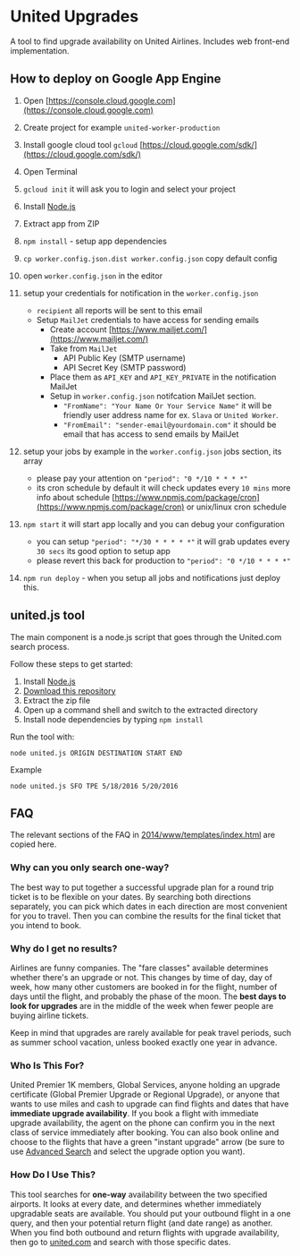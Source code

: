 United Upgrades
======
 A tool to find upgrade availability on United Airlines. Includes web front-end implementation.


## How to deploy on Google App Engine
1. Open [https://console.cloud.google.com](https://console.cloud.google.com)
1. Create project for example `united-worker-production`
1. Install google cloud tool `gcloud` [https://cloud.google.com/sdk/](https://cloud.google.com/sdk/)
1. Open Terminal
1. `gcloud init` it will ask you to login and select your project
1. Install [Node.js](https://nodejs.org)
1. Extract app from ZIP
1. `npm install` - setup app dependencies
1. `cp worker.config.json.dist worker.config.json` copy default config
1. open `worker.config.json` in the editor
1. setup your credentials for notification in the `worker.config.json`  
    - `recipient` all reports will be sent to this email
    - Setup `MailJet` credentials to have access for sending emails
        * Create account [https://www.mailjet.com/](https://www.mailjet.com/)
        * Take from `MailJet`
            - API Public Key (SMTP username)
            - API Secret Key (SMTP password)
        * Place them as `API_KEY` and `API_KEY_PRIVATE` in the notification MailJet
        * Setup in `worker.config.json` notifcation MailJet section. 
            - `"FromName": "Your Name Or Your Service Name"` it will be friendly user address name for ex. `Slava` or `United Worker`.
            - `"FromEmail": "sender-email@yourdomain.com"` it should be email that has access to send emails by MailJet

1. setup your jobs by example in the `worker.config.json` jobs section, its array
    - please pay your attention on `"period": "0 */10 * * * *"` 
    - its cron schedule by default it will check updates every `10 mins` more info about schedule [https://www.npmjs.com/package/cron](https://www.npmjs.com/package/cron) or unix/linux cron schedule 
1. `npm start` it will start app locally and you can debug your configuration
    - you can setup `"period": "*/30 * * * * *"` it will grab updates every `30 secs` its good option to setup app
    - please revert this back for production to `"period": "0 */10 * * * *"`
1. `npm run deploy` - when you setup all jobs and notifications just deploy this.

    
## united.js tool

The main component is a node.js script that goes through the United.com search process.

Follow these steps to get started:

1. Install [Node.js](https://nodejs.org)
1. [Download this repository](https://github.com/polastre/united/archive/master.zip)
1. Extract the zip file
1. Open up a command shell and switch to the extracted directory
1. Install node dependencies by typing `npm install`

Run the tool with:

    node united.js ORIGIN DESTINATION START END

Example

    node united.js SFO TPE 5/18/2016 5/20/2016

## FAQ

The relevant sections of the FAQ in [2014/www/templates/index.html](2014/www/templates/index.html) are copied here.

### Why can you only search one-way?

The best way to put together a successful upgrade plan for a round trip ticket is to be flexible on your dates.  By searching both directions separately, you can pick which dates in each direction are most convenient for you to travel.  Then you can combine the results for the final ticket that you intend to book.

### Why do I get no results?

Airlines are funny companies.  The "fare classes" available determines whether there's an upgrade or not.  This changes by time of day, day of week, how many other customers are booked in for the flight, number of days until the flight, and probably the phase of the moon.  The **best days to look for upgrades** are in the middle of the week when fewer people are buying airline tickets.

Keep in mind that upgrades are rarely available for peak travel periods, such as summer school vacation, unless booked exactly one year in advance.

### Who Is This For?

United Premier 1K members, Global Services, anyone holding an upgrade certificate (Global Premier Upgrade or Regional Upgrade), or anyone that wants to use miles and cash to upgrade can find flights and dates that have **immediate upgrade availability**.  If you book a flight with immediate upgrade availability, the agent on the phone can confirm you in the next class of service immediately after booking.  You can also book online and choose to the flights that have a green "instant upgrade" arrow (be sure to use [Advanced Search](https://www.united.com/ual/en/us/flight-search/book-a-flight) and select the upgrade option you want).

### How Do I Use This?

This tool searches for **one-way** availability between the two specified airports.  It looks at every date, and determines whether immediately upgradable seats are available.  You should put your outbound flight in a one query, and then your potential return flight (and date range) as another.  When you find both outbound and return flights with upgrade availability, then go to [united.com](https://www.united.com/ual/en/us/flight-search/book-a-flight) and search with those specific dates.

